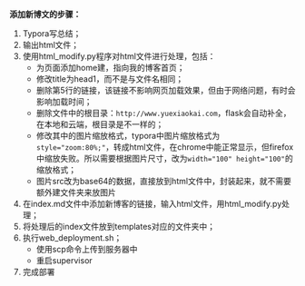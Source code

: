 **添加新博文的步骤：**

1. Typora写总结；
2. 输出html文件；
3. 使用html_modify.py程序对html文件进行处理，包括：
   - 为页面添加home建，指向我的博客首页；
   - 修改title为head1，而不是与文件名相同；
   - 删除第5行的链接，该链接不影响网页加载效果，但由于网络问题，有时会影响加载时间；
   - 删除文件中的根目录：`http://www.yuexiaokai.com`，flask会自动补全，在本地和云端，根目录是不一样的；
   - 修改其中的图片缩放格式，typora中图片缩放格式为`style="zoom:80%;"`，转成html文件，在chrome中能正常显示，但firefox中缩放失败。所以需要根据图片尺寸，改为`width="100" height="100"`的缩放格式；
   - 图片src改为base64的数据，直接放到html文件中，封装起来，就不需要额外建文件夹来放图片
4. 在index.md文件中添加新博客的链接，输入html文件，用html_modify.py处理；
5. 将处理后的index文件放到templates对应的文件夹中；
6. 执行web_deployment.sh；
   - 使用scp命令上传到服务器中
   - 重启supervisor
7. 完成部署
